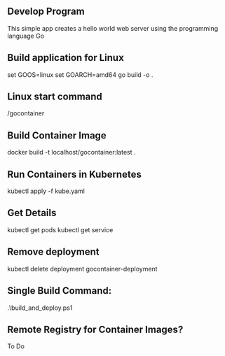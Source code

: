 ## Develop Program
This simple app creates a hello world web server using the programming language Go

## Build application for Linux
set GOOS=linux
set GOARCH=amd64
go build -o .

## Linux start command
/gocontainer

## Build Container Image
docker build -t localhost/gocontainer:latest .

## Run Containers in Kubernetes
kubectl apply -f kube.yaml

## Get Details 
kubectl get pods
kubectl get service

## Remove deployment
kubectl delete deployment gocontainer-deployment

## Single Build Command:
.\build_and_deploy.ps1

## Remote Registry for Container Images?
To Do